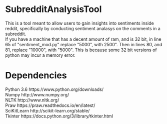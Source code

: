 # SubredditAnalysisTool
This is a tool meant to allow users to gain insights into sentiments inside reddit, specifically by conducting sentiment analasys on the comments in a subreddit. 
</br>
If you have a machine that has a decent amount of ram, and is 32 bit, in line 65 of "sentiment_mod.py" replace "5000", with 2500". Then in lines 80, and 81, replace "10000", with "5000". This is because some 32 bit versions of python may incur a memory error.
<br/>


<h1>Dependencies</h1>
Python 3.6 https://www.python.org/downloads/ <br/>
Numpy http://www.numpy.org/ <br/>
NLTK  http://www.nltk.org/ <br/>
Praw  https://praw.readthedocs.io/en/latest/ <br/>
SciKitLearn http://scikit-learn.org/stable/ <br/>
Tkinter https://docs.python.org/3/library/tkinter.html




